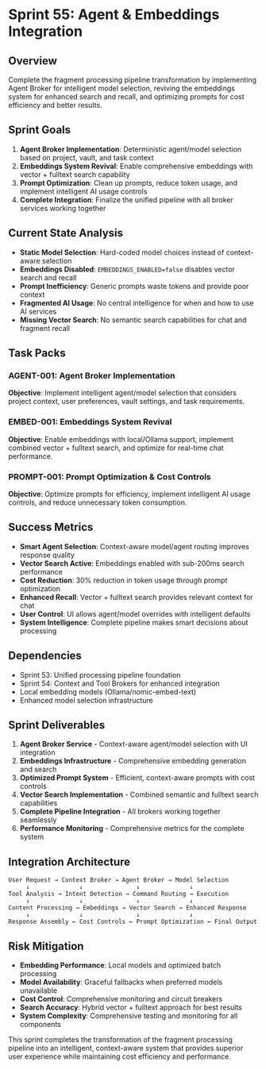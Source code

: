 # Sprint 55: Agent & Embeddings Integration

## Overview
Complete the fragment processing pipeline transformation by implementing Agent Broker for intelligent model selection, reviving the embeddings system for enhanced search and recall, and optimizing prompts for cost efficiency and better results.

## Sprint Goals
1. **Agent Broker Implementation**: Deterministic agent/model selection based on project, vault, and task context
2. **Embeddings System Revival**: Enable comprehensive embeddings with vector + fulltext search capability
3. **Prompt Optimization**: Clean up prompts, reduce token usage, and implement intelligent AI usage controls
4. **Complete Integration**: Finalize the unified pipeline with all broker services working together

## Current State Analysis
- **Static Model Selection**: Hard-coded model choices instead of context-aware selection
- **Embeddings Disabled**: `EMBEDDINGS_ENABLED=false` disables vector search and recall
- **Prompt Inefficiency**: Generic prompts waste tokens and provide poor context
- **Fragmented AI Usage**: No central intelligence for when and how to use AI services
- **Missing Vector Search**: No semantic search capabilities for chat and fragment recall

## Task Packs

### **AGENT-001**: Agent Broker Implementation
**Objective**: Implement intelligent agent/model selection that considers project context, user preferences, vault settings, and task requirements.

### **EMBED-001**: Embeddings System Revival
**Objective**: Enable embeddings with local/Ollama support, implement combined vector + fulltext search, and optimize for real-time chat performance.

### **PROMPT-001**: Prompt Optimization & Cost Controls
**Objective**: Optimize prompts for efficiency, implement intelligent AI usage controls, and reduce unnecessary token consumption.

## Success Metrics
- **Smart Agent Selection**: Context-aware model/agent routing improves response quality
- **Vector Search Active**: Embeddings enabled with sub-200ms search performance
- **Cost Reduction**: 30% reduction in token usage through prompt optimization
- **Enhanced Recall**: Vector + fulltext search provides relevant context for chat
- **User Control**: UI allows agent/model overrides with intelligent defaults
- **System Intelligence**: Complete pipeline makes smart decisions about processing

## Dependencies
- Sprint 53: Unified processing pipeline foundation
- Sprint 54: Context and Tool Brokers for enhanced integration
- Local embedding models (Ollama/nomic-embed-text)
- Enhanced model selection infrastructure

## Sprint Deliverables
1. **Agent Broker Service** - Context-aware agent/model selection with UI integration
2. **Embeddings Infrastructure** - Comprehensive embedding generation and search
3. **Optimized Prompt System** - Efficient, context-aware prompts with cost controls
4. **Vector Search Implementation** - Combined semantic and fulltext search capabilities
5. **Complete Pipeline Integration** - All brokers working together seamlessly
6. **Performance Monitoring** - Comprehensive metrics for the complete system

## Integration Architecture
```
User Request → Context Broker → Agent Broker → Model Selection
     ↓              ↓               ↓              ↓
Tool Analysis → Intent Detection → Command Routing → Execution
     ↓              ↓               ↓              ↓
Content Processing → Embeddings → Vector Search → Enhanced Response
     ↓              ↓               ↓              ↓
Response Assembly ← Cost Controls ← Prompt Optimization ← Final Output
```

## Risk Mitigation
- **Embedding Performance**: Local models and optimized batch processing
- **Model Availability**: Graceful fallbacks when preferred models unavailable
- **Cost Control**: Comprehensive monitoring and circuit breakers
- **Search Accuracy**: Hybrid vector + fulltext approach for best results
- **System Complexity**: Comprehensive testing and monitoring for all components

This sprint completes the transformation of the fragment processing pipeline into an intelligent, context-aware system that provides superior user experience while maintaining cost efficiency and performance.